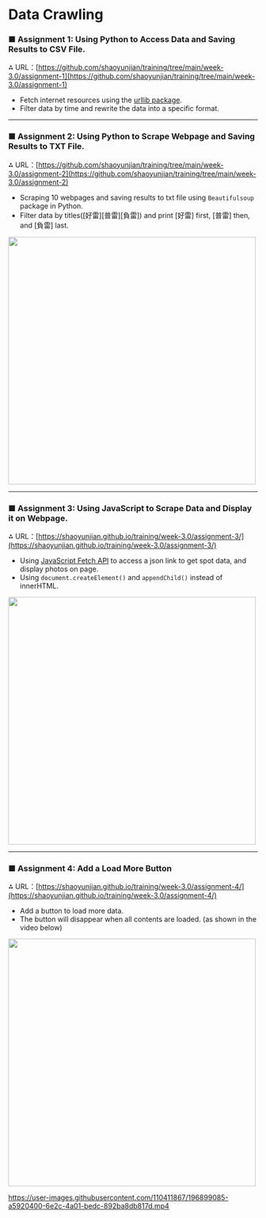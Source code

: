 # Data Crawling

### ■ Assignment 1: Using Python to Access Data and Saving Results to CSV File.

⁂ URL：[https://github.com/shaoyunjian/training/tree/main/week-3.0/assignment-1](https://github.com/shaoyunjian/training/tree/main/week-3.0/assignment-1)

- Fetch internet resources using the [urllib package](https://docs.python.org/3/howto/urllib2.html).
- Filter data by time and rewrite the data into a specific format.

---
### ■ Assignment 2: Using Python to Scrape Webpage and Saving Results to TXT File.

⁂ URL：[https://github.com/shaoyunjian/training/tree/main/week-3.0/assignment-2](https://github.com/shaoyunjian/training/tree/main/week-3.0/assignment-2)

- Scraping 10 webpages and saving results to txt file using `Beautifulsoup` package in Python.
- Filter data by titles([好雷][普雷][負雷]) and print [好雷] first, [普雷] then, and [負雷] last.

<img src="https://user-images.githubusercontent.com/110411867/196891893-cb549e5b-1399-4996-9556-a9c2fc9add5e.png" height="500"/>

---
### ■ Assignment 3: Using JavaScript to Scrape Data and Display it on Webpage.

⁂ URL：[https://shaoyunjian.github.io/training/week-3.0/assignment-3/](https://shaoyunjian.github.io/training/week-3.0/assignment-3/)

- Using [JavaScript Fetch API](https://developer.mozilla.org/en-US/docs/Web/API/Fetch_API) to access a json link to get spot data, and display photos on page.
- Using `document.createElement()` and `appendChild()` instead of innerHTML.

<img src="https://user-images.githubusercontent.com/110411867/196897537-9b53cf06-45ca-4f69-b961-0ec633658de1.png" height="500"/>

---
### ■ Assignment 4: Add a Load More Button

⁂ URL：[https://shaoyunjian.github.io/training/week-3.0/assignment-4/](https://shaoyunjian.github.io/training/week-3.0/assignment-4/)

- Add a button to load more data.
- The button will disappear when all contents are loaded. (as shown in the video below)

<img src="https://user-images.githubusercontent.com/110411867/196898261-77d9cae2-61fd-4284-bb0f-c5c61bd00df2.png" height="500"/>


https://user-images.githubusercontent.com/110411867/196899085-a5920400-6e2c-4a01-bedc-892ba8db817d.mp4




